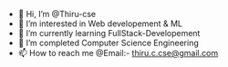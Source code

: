 - 👋 Hi, I’m @Thiru-cse
- 👀 I’m interested in Web developement & ML
- 🌱 I’m currently learning FullStack-Developement
- 💞️ I’m completed Computer Science Engineering
- 📫 How to reach me @Email:- thiru.c.cse@gmail.com

<!---
Thiru-cse/Thiru-cse is a ✨ special ✨ repository because its `README.md` (this file) appears on your GitHub profile.
You can click the Preview link to take a look at your changes.
--->
